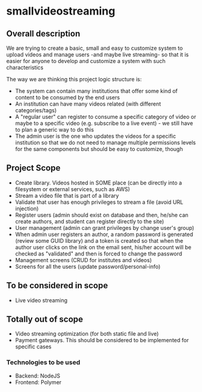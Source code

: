 # smallvideostreaming

## Overall description

We are trying to create a basic, small and easy to customize system to upload videos and manage users -and maybe live streaming- so that it is easier for anyone to develop and customize a system with such characteristics

The way we are thinking this project logic structure is:

* The system can contain many institutions that offer some kind of content to be consumed by the end users
* An institution can have many videos related (with different categories/tags)
* A "regular user" can register to consume a specific category of video or maybe to a specific video (e.g. subscribe to a live event) - we still have to plan a generic way to do this
* The admin user is the one who updates the videos for a specific institution so that we do not need to manage multiple permissions levels for the same components but should be easy to customize, though

## Project Scope

* Create library. Videos hosted in SOME place (can be directly into a filesystem or external services, such as AWS)
* Stream a video file that is part of a library
* Validate that user has enough privileges to stream a file (avoid URL injection)
* Register users (admin should exist on database and then, he/she can create authors, and student can register directly to the site)
* User management (admin can grant privileges by change user's group)
* When admin user registers an author, a random password is generated (review some GUID library) and a token is created so that when the author user clicks on the link on the email sent, his/her account will be checked as "validated" and then is forced to change the password
* Management screens (CRUD for institutes and videos)
* Screens for all the users (update password/personal-info)

## To be considered in scope

* Live video streaming

## Totally out of scope

* Video streaming optimization (for both static file and live)
* Payment gateways. This should be considered to be implemented for specific cases


### Technologies to be used

* Backend: NodeJS
* Frontend: Polymer
